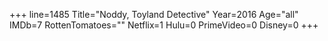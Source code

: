 +++
line=1485
Title="Noddy, Toyland Detective"
Year=2016
Age="all"
IMDb=7
RottenTomatoes=""
Netflix=1
Hulu=0
PrimeVideo=0
Disney=0
+++

